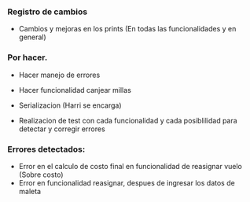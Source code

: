 ### Registro de cambios

- Cambios y mejoras en los prints (En todas las funcionalidades y en general)


### Por hacer.

- Hacer manejo de errores
- Hacer funcionalidad canjear millas

- Serializacion (Harri se encarga)
- Realizacion de test con cada funcionalidad y cada posiblilidad para detectar y corregir errores


### Errores detectados:

- Error en el calculo de costo final en funcionalidad de reasignar vuelo (Sobre costo)
- Error en funcionalidad reasignar, despues de ingresar los datos de maleta